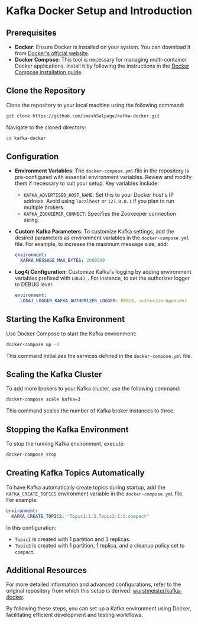 # Kafka Docker Setup and Introduction

## Prerequisites

- **Docker**: Ensure Docker is installed on your system. You can download it from [Docker's official website](https://www.docker.com/get-started).
- **Docker Compose**: This tool is necessary for managing multi-container Docker applications. Install it by following the instructions in the [Docker Compose installation guide](https://docs.docker.com/compose/install/).

## Clone the Repository

Clone the repository to your local machine using the following command:

```bash
git clone https://github.com/imeshSalpage/kafka-docker.git
```

Navigate to the cloned directory:

```bash
cd kafka-docker
```

## Configuration

- **Environment Variables**: The `docker-compose.yml` file in the repository is pre-configured with essential environment variables. Review and modify them if necessary to suit your setup. Key variables include:
  - `KAFKA_ADVERTISED_HOST_NAME`: Set this to your Docker host's IP address. Avoid using `localhost` or `127.0.0.1` if you plan to run multiple brokers.
  - `KAFKA_ZOOKEEPER_CONNECT`: Specifies the Zookeeper connection string.

- **Custom Kafka Parameters**: To customize Kafka settings, add the desired parameters as environment variables in the `docker-compose.yml` file. For example, to increase the maximum message size, add:

  ```yaml
  environment:
    KAFKA_MESSAGE_MAX_BYTES: 2000000
  ```

- **Log4j Configuration**: Customize Kafka's logging by adding environment variables prefixed with `LOG4J_`. For instance, to set the authorizer logger to DEBUG level:

  ```yaml
  environment:
    LOG4J_LOGGER_KAFKA_AUTHORIZER_LOGGER: DEBUG, authorizerAppender
  ```

## Starting the Kafka Environment

Use Docker Compose to start the Kafka environment:

```bash
docker-compose up -d
```

This command initializes the services defined in the `docker-compose.yml` file.

## Scaling the Kafka Cluster

To add more brokers to your Kafka cluster, use the following command:

```bash
docker-compose scale kafka=3
```

This command scales the number of Kafka broker instances to three.

## Stopping the Kafka Environment

To stop the running Kafka environment, execute:

```bash
docker-compose stop
```

## Creating Kafka Topics Automatically

To have Kafka automatically create topics during startup, add the `KAFKA_CREATE_TOPICS` environment variable in the `docker-compose.yml` file. For example:

```yaml
environment:
  KAFKA_CREATE_TOPICS: "Topic1:1:3,Topic2:1:1:compact"
```

In this configuration:

- `Topic1` is created with 1 partition and 3 replicas.
- `Topic2` is created with 1 partition, 1 replica, and a cleanup policy set to `compact`.

## Additional Resources

For more detailed information and advanced configurations, refer to the original repository from which this setup is derived: [wurstmeister/kafka-docker](https://github.com/wurstmeister/kafka-docker).

By following these steps, you can set up a Kafka environment using Docker, facilitating efficient development and testing workflows.

